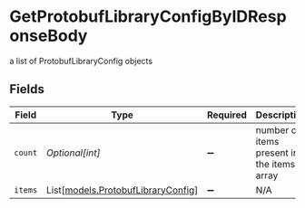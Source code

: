 # GetProtobufLibraryConfigByIDResponseBody

a list of ProtobufLibraryConfig objects


## Fields

| Field                                                                    | Type                                                                     | Required                                                                 | Description                                                              |
| ------------------------------------------------------------------------ | ------------------------------------------------------------------------ | ------------------------------------------------------------------------ | ------------------------------------------------------------------------ |
| `count`                                                                  | *Optional[int]*                                                          | :heavy_minus_sign:                                                       | number of items present in the items array                               |
| `items`                                                                  | List[[models.ProtobufLibraryConfig](../models/protobuflibraryconfig.md)] | :heavy_minus_sign:                                                       | N/A                                                                      |